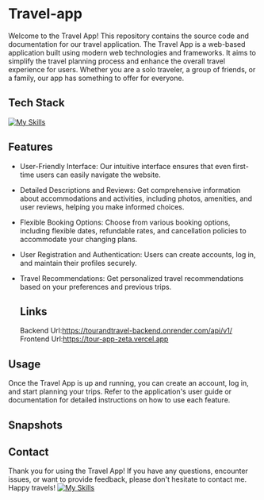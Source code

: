 # Travel-app
Welcome to the Travel App! This repository contains the source code and documentation for our travel application.
The Travel App is a web-based application built using modern web technologies and frameworks. It aims to simplify the travel planning process and enhance the overall travel experience for users.
Whether you are a solo traveler, a group of friends, or a family, our app has something to offer for everyone.

## Tech Stack
[![My Skills](https://skillicons.dev/icons?i=react,js,html,css,mongodb,nodejs,express,bootstrap,vercel,render)](https://skillicons.dev)

## Features
* User-Friendly Interface: Our intuitive interface ensures that even first-time users can easily navigate the website.
* Detailed Descriptions and Reviews: Get comprehensive information about accommodations and activities, including photos, amenities, and user reviews, helping you make informed choices.
* Flexible Booking Options: Choose from various booking options, including flexible dates, refundable rates, and cancellation policies to accommodate your changing plans.
* User Registration and Authentication: Users can create accounts, log in, and maintain their profiles securely.
* Travel Recommendations: Get personalized travel recommendations based on your preferences and previous trips.

  ## Links
  Backend Url:https://tourandtravel-backend.onrender.com/api/v1/
  Frontend Url:https://tour-app-zeta.vercel.app

 ## Usage
Once the Travel App is up and running, you can create an account, log in, and start planning your trips. Refer to the application's user guide or documentation for detailed instructions on how to use each feature.

  ## Snapshots

 ## Contact
  Thank you for using the Travel App! If you have any questions, encounter issues, or want to provide feedback, please don't hesitate to contact me. Happy travels!
  [![My Skills](https://skillicons.dev/icons?i=linkedin,instagram)](https://skillicons.dev)
  
